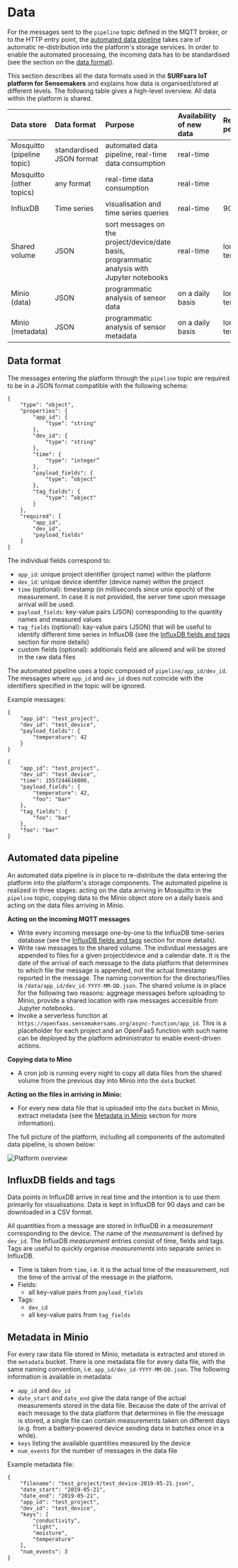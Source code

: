 # Data

For the messages sent to the `pipeline` topic defined in the MQTT broker, or to the HTTP entry point, the [automated data pipeline](#automated-data-pipeline) takes care of automatic re-distribution into the platform's storage services. In order to enable the automated processing, the incoming data has to be standardised (see the section on the [data format](#data-format)).

This section describes all the data formats used in the **SURFsara IoT platform for Sensemakers** and explains how data is organised/stored at different levels.
The following table gives a high-level overview. All data within the platform is shared.

| **Data store** | **Data format** | **Purpose** | **Availability of new data** | **Retention period** |
| :---- | :---- | :---- | :---- | :---- |
| Mosquitto (pipeline topic) | standardised JSON format | automated data pipeline, real-time data consumption | real-time | |
| Mosquitto (other topics) | any format | real-time data consumption | real-time | |
| InfluxDB | Time series | visualisation and time series queries | real-time | 90 days |
| Shared volume | JSON | sort messages on the project/device/date basis, programmatic analysis with Jupyter notebooks | real-time | long-term |
| Minio (data) | JSON | programmatic analysis of sensor data | on a daily basis | long-term |
| Minio (metadata) | JSON | programmatic analysis of sensor metadata | on a daily basis | long-term |


## Data format

The messages entering the platform through the `pipeline` topic are required to be in a JSON format compatible with the following schema:

```
{
    "type": "object",
    "properties": {
        "app_id": {
            "type": "string"
        },
        "dev_id": {
            "type": "string"
        },
        "time": {
            "type": "integer”
        },
        "payload_fields": {
            "type": ”object"
        },
        "tag_fields": {
            "type": ”object"
        }
    },
    "required": [
        "app_id",
        "dev_id",
        "payload_fields"
    ]
}
```

The individual fields correspond to:
- `app_id`: unique project identifier (project name) within the platform
- `dev_id`: unique device identifer (device name) within the project
- `time` (optional): timestamp (in milliseconds since unix epoch) of the measurement. In case it is not provided, the server time upon message arrival will be used.
- `payload_fields`: key-value pairs (JSON) corresponding to the quantity names and measured values
- `tag_fields` (optional): kay-value pairs (JSON) that will be useful to identify different time series in InfluxDB (see the [InfluxDB fields and tags](#influxdb-fields-and-tags) section for more details)
- custom fields (optional): additionals field are allowed and will be stored in the raw data files

The automated pipeline uses a topic composed of `pipeline/app_id/dev_id`. The messages where `app_id` and `dev_id` does not coincide with the identifiers specified in the topic will be ignored.

Example messages:

```
{
    "app_id": "test_project",
    "dev_id": "test_device",
    "payload_fields": {
        "temperature": 42
    }
}
```

```
{
    "app_id": "test_project",
    "dev_id": "test_device",
    "time": 1557244616000,
    "payload_fields": {
        "temperature": 42,
        "foo": "bar"
    },
    "tag_fields": {
        "foo": "bar"
    },
    "foo": "bar"
}
```


## Automated data pipeline

An automated data pipeline is in place to re-distribute the data entering the platform into the platform's storage components. The automated pipeline is realized in three stages: acting on the data arriving in Mosquitto in the `pipeline` topic, copying data to the Minio object store on a daily basis and acting on the data files arriving in Minio.

**Acting on the incoming MQTT messages**
- Write every incoming message one-by-one to the InfluxDB time-series database (see the [InfluxDB fields and tags](#influxdb-fields-and-tags) section for more details).
- Write raw messages to the shared volume. The individual messages are appended to files for a given project/device and a calendar date. It is the date of the arrival of each message to the data platform that determines to which file the message is appended, not the actual timestamp reported in the message. The naming convention for the directories/files is `/data/app_id/dev_id-YYYY-MM-DD.json`. The shared volume is in place for the following two reasons: aggreage messages before uploading to Minio, provide a shared location with raw messages accessible from Jupyter notebooks.
- Invoke a serverless function at `https://openfaas.sensemakersams.org/async-function/app_id`. This is a placeholder for each project and an OpenFaaS function with such name can be deployed by the platform administrator to enable event-driven actions.

**Copying data to Mino**
- A cron job is running every night to copy all data files from the shared volume from the previous day into Minio into the `data` bucket.

**Acting on the files in arriving in Minio:**
- For every new data file that is uploaded into the `data` bucket in Minio, extract metadata (see the [Metadata in Minio](#metadata-in-minio) section for more information).

The full picture of the platform, including all components of the automated data pipeline, is shown below:

![Platform overview](images/sketch-admin.png)


## InfluxDB fields and tags

Data points in InfluxDB arrive in real time and the intention is to use them primarily for visualisations. Data is kept in InfluxDB for 90 days and can be downloaded in a CSV format.

All quantities from a message are stored in InfluxDB in a *measurement* corresponding to the device. The name of the *measurement* is defined by `dev_id`. The InfluxDB *measurement* entries consist of time, fields and tags. Tags are useful to quickly organise *measurements* into separate *series* in InfluxDB.
- Time is taken from `time`, i.e. it is the actual time of the measurement, not the time of the arrival of the message in the platform.
- Fields:
  - all key-value pairs from `payload_fields`
- Tags:
  - `dev_id`
  - all key-value pairs from `tag_fields`


## Metadata in Minio

For every raw data file stored in Minio, metadata is extracted and stored in the `metadata` bucket. There is one metadata file for every data file, with the same naming convention, i.e. `app_id/dev_id-YYYY-MM-DD.json`. The following information is available in metadata:
- `app_id` and `dev_id`
- `date_start` and `date_end` give the data range of the actual measurements stored in the data file. Because the date of the arrival of each message to the data platform that determines in file the message is stored, a single file can contain measurements taken on different days (e.g. from a battery-powered device sending data in batches once in a while).
- `keys` listing the available quantities measured by the device
- `num_events` for the number of messages in the data file

Example metadata file:

```
{
    "filename": "test_project/test_device-2019-05-21.json",
    "date_start": "2019-05-21",
    "date_end": "2019-05-21",
    "app_id": "test_project",
    "dev_id": "test_device",
    "keys": [
        "conductivity",
        "light",
        "moisture",
        "temperature"
    ],
    "num_events": 3
}
```
